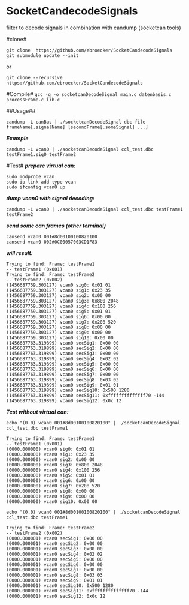 # SocketCandecodeSignals
filter to decode signals in combination with candump (socketcan tools)

#clone#
```
git clone  https://github.com/ebroecker/SocketCandecodeSignals
git submodule update --init
```
or
```
git clone --recursive https://github.com/ebroecker/SocketCandecodeSignals
```

#Compile#
```gcc -g -o socketcanDecodeSignal main.c datenbasis.c processFrame.c lib.c```

##Usage##
```
candump -L canBus | ./socketcanDecodeSignal dbc-file frameName[.signalName] [secondFrame[.someSignal] ...]
```
***Example***
```
candump -L vcan0 | ./socketcanDecodeSignal ccl_test.dbc testFrame1.sig0 testFrame2
```

#Test#
***prepare virtual can:***
```
sudo modprobe vcan
sudo ip link add type vcan
sudo ifconfig vcan0 up
```

***dump vcan0 with signal decoding:***
```
candump -L vcan0 | ./socketcanDecodeSignal ccl_test.dbc testFrame1 testFrame2
```

***send some can frames (other terminal)***
```
cansend vcan0 001#8d00100100820100
cansend vcan0 002#0C00057003CD1F83
```

***will result:***
```
Trying to find: Frame: testFrame1
-- testFrame1 (0x001) 
Trying to find: Frame: testFrame2
-- testFrame2 (0x002) 
(1456687759.303127) vcan0 sig0: 0x01 01 
(1456687759.303127) vcan0 sig1: 0x23 35 
(1456687759.303127) vcan0 sig2: 0x00 00 
(1456687759.303127) vcan0 sig3: 0x800 2048 
(1456687759.303127) vcan0 sig4: 0x100 256 
(1456687759.303127) vcan0 sig5: 0x01 01 
(1456687759.303127) vcan0 sig6: 0x00 00 
(1456687759.303127) vcan0 sig7: 0x208 520 
(1456687759.303127) vcan0 sig8: 0x00 00 
(1456687759.303127) vcan0 sig9: 0x00 00 
(1456687759.303127) vcan0 sig10: 0x00 00 
(1456687763.319899) vcan0 secSig1: 0x00 00 
(1456687763.319899) vcan0 secSig2: 0x00 00 
(1456687763.319899) vcan0 secSig3: 0x00 00 
(1456687763.319899) vcan0 secSig4: 0x02 02 
(1456687763.319899) vcan0 secSig5: 0x00 00 
(1456687763.319899) vcan0 secSig6: 0x00 00 
(1456687763.319899) vcan0 secSig7: 0x00 00 
(1456687763.319899) vcan0 secSig8: 0x03 03 
(1456687763.319899) vcan0 secSig9: 0x01 01 
(1456687763.319899) vcan0 secSig10: 0x500 1280 
(1456687763.319899) vcan0 secSig11: 0xffffffffffffff70 -144 
(1456687763.319899) vcan0 secSig12: 0x0c 12 
```


***Test without virtual can:***
```
echo "(0.0) vcan0 001#8d00100100820100" | ./socketcanDecodeSignal ccl_test.dbc testFrame1
```

```
Trying to find: Frame: testFrame1
-- testFrame1 (0x001) 
(0000.000000) vcan0 sig0: 0x01 01 
(0000.000000) vcan0 sig1: 0x23 35 
(0000.000000) vcan0 sig2: 0x00 00 
(0000.000000) vcan0 sig3: 0x800 2048 
(0000.000000) vcan0 sig4: 0x100 256 
(0000.000000) vcan0 sig5: 0x01 01 
(0000.000000) vcan0 sig6: 0x00 00 
(0000.000000) vcan0 sig7: 0x208 520 
(0000.000000) vcan0 sig8: 0x00 00 
(0000.000000) vcan0 sig9: 0x00 00 
(0000.000000) vcan0 sig10: 0x00 00 
```

```
echo "(0.0) vcan0 001#8d00100100820100" | ./socketcanDecodeSignal ccl_test.dbc testFrame1
```

```
Trying to find: Frame: testFrame2
-- testFrame2 (0x002) 
(0000.000001) vcan0 secSig1: 0x00 00 
(0000.000001) vcan0 secSig2: 0x00 00 
(0000.000001) vcan0 secSig3: 0x00 00 
(0000.000001) vcan0 secSig4: 0x02 02 
(0000.000001) vcan0 secSig5: 0x00 00 
(0000.000001) vcan0 secSig6: 0x00 00 
(0000.000001) vcan0 secSig7: 0x00 00 
(0000.000001) vcan0 secSig8: 0x03 03 
(0000.000001) vcan0 secSig9: 0x01 01 
(0000.000001) vcan0 secSig10: 0x500 1280 
(0000.000001) vcan0 secSig11: 0xffffffffffffff70 -144 
(0000.000001) vcan0 secSig12: 0x0c 12 
```
